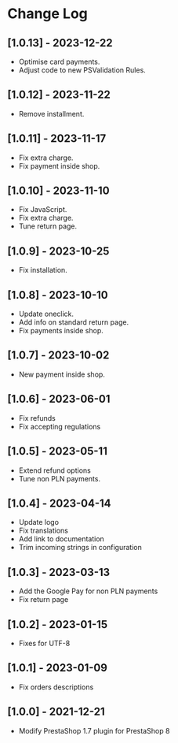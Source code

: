 # Change Log
## [1.0.13] - 2023-12-22
- Optimise card payments.
- Adjust code to new PSValidation Rules.

## [1.0.12] - 2023-11-22
- Remove installment.

## [1.0.11] - 2023-11-17
- Fix extra charge.
- Fix payment inside shop.

## [1.0.10] - 2023-11-10
- Fix JavaScript.
- Fix extra charge.
- Tune return page.

## [1.0.9] - 2023-10-25
- Fix installation.

## [1.0.8] - 2023-10-10
- Update oneclick.
- Add info on standard return page.
- Fix payments inside shop.

## [1.0.7] - 2023-10-02
- New payment inside shop.

## [1.0.6] - 2023-06-01
- Fix refunds
- Fix accepting regulations

## [1.0.5] - 2023-05-11
- Extend refund options
- Tune non PLN payments.

## [1.0.4] - 2023-04-14
- Update logo
- Fix translations
- Add link to documentation
- Trim incoming strings in configuration

## [1.0.3] - 2023-03-13
- Add the Google Pay for non PLN payments
- Fix return page

## [1.0.2] - 2023-01-15
- Fixes for UTF-8

## [1.0.1] - 2023-01-09
- Fix orders descriptions

## [1.0.0] - 2021-12-21
- Modify PrestaShop 1.7 plugin for PrestaShop 8
